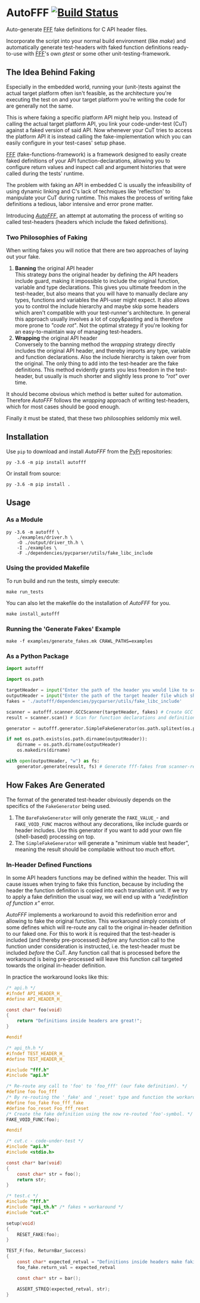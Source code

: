 # AutoFFF [![Build Status](https://travis-ci.org/FreeGeronimo/autofff.svg?branch=master)](https://travis-ci.org/FreeGeronimo/autofff)

Auto-generate [FFF](https://github.com/meekrosoft/fff) fake definitions for C API header files.

Incorporate the script into your normal build environment (like _make_) and automatically generate test-headers with faked function definitions ready-to-use with [FFF](https://github.com/meekrosoft/fff)'s own _gtest_ or some other unit-testing-framework.

## The Idea Behind Faking

Especially in the embedded world, running your (unit-)tests against the actual target platform often isn't feasible, as the architecture you're executing the test on and your target platform you're writing the code for are generally not the same.

This is where faking a specific platform API might help you. Instead of calling the actual target platform API, you link your code-under-test (CuT) against a faked version of said API. Now whenever your CuT tries to access the platform API it is instead calling the fake-implementation which you can easily configure in your test-cases' setup phase.

[FFF](https://github.com/meekrosoft/fff) (fake-functions-framework) is a framework designed to easily create faked definitions of your API function-declarations, allowing you to configure return values and inspect call and argument histories that were called during the tests' runtime.

The problem with faking an API in embedded C is usually the infeasibility of using dynamic linking and C's lack of techniques like 'reflection' to manipulate your CuT during runtime. This makes the process of writing fake definitions a tedious, labor intensive and error prone matter.

Introducing [*AutoFFF*](https://github.com/FreeGeronimo/autofff), an attempt at automating the process of writing so called test-headers (headers which include the faked definitions).

### Two Philosophies of Faking

When writing fakes you will notice that there are two approaches of laying out your fake.

1. **Banning** the original API header\
    This strategy *bans* the original header by defining the API headers include guard, making it impossible to include the original function, variable and type declarations. This gives you ultimate freedom in the test-header, but also means that you will have to manually declare any types, functions and variables the API-user might expect. It also allows you to control the include hierarchy and maybe skip some headers which aren't compatible with your test-runner's architecture. In general this approach usually involves a lot of copy&pasting and is therefore more prone to *"code rot"*. Not the optimal strategy if you're looking for an easy-to-maintain way of managing test-headers.
1. **Wrapping** the original API header\
    Conversely to the banning method the *wrapping* strategy directly includes the original API header, and thereby imports any type, variable and function declarations. Also the include hierarchy is taken over from the original. The only thing to add into the test-header are the fake definitions. This method evidently grants you less freedom in the test-header, but usually is much shorter and slightly less prone to *"rot"* over time.

It should become obvious which method is better suited for automation. Therefore *AutoFFF* follows the *wrapping* approach of writing test-headers, which for most cases should be good enough.

Finally it must be stated, that these two philosophies seldomly mix well.

## Installation

Use `pip` to download and install *AutoFFF* from the [PyPi](https://pypi.org/project/autofff/) repositories:

```shell
py -3.6 -m pip install autofff
```

Or install from source:

```shell
py -3.6 -m pip install .
```

## Usage

### As a Module

```shell
py -3.6 -m autofff \
    ./examples/driver.h \
    -O ./output/driver_th.h \
    -I ./examples \
    -F ./dependencies/pycparser/utils/fake_libc_include
```

### Using the provided Makefile

To run build and run the tests, simply execute:

```shell
make run_tests
```

You can also let the makefile do the installation of *AutoFFF* for you.

```shell
make install_autofff
```

### Running the 'Generate Fakes' Example

```shell
make -f examples/generate_fakes.mk CRAWL_PATHS=examples
```

### As a Python Package

```python
import autofff

import os.path

targetHeader = input("Enter the path of the header you would like to scan: ")
outputHeader = input("Enter the path of the target header file which shall be generated: ")
fakes = './autofff/dependencies/pycparser/utils/fake_libc_include'

scanner = autofff.scanner.GCCScanner(targetHeader, fakes) # Create GCC code scanner
result = scanner.scan() # Scan for function declarations and definitions

generator = autofff.generator.SimpleFakeGenerator(os.path.splitext(os.path.basename(outputHeader))[0], targetHeader) # Create new generator with name output-header and path to target-header

if not os.path.exists(os.path.dirname(outputHeader)):
    dirname = os.path.dirname(outputHeader)
    os.makedirs(dirname)

with open(outputHeader, "w") as fs:
    generator.generate(result, fs) # Generate fff-fakes from scanner-result
```

## How Fakes Are Generated

The format of the generated test-header obviously depends on the specifics of the `FakeGenerator` being used.

1. The `BareFakeGenerator` will only generate the `FAKE_VALUE_`- and `FAKE_VOID_FUNC` macros without any decorations, like include guards or header includes. Use this generator if you want to add your own file (shell-based) processing on top.
2. The `SimpleFakeGenerator` will generate a "minimum viable test header", meaning the result should be compilable without too much effort.

### In-Header Defined Functions

In some API headers functions may be defined within the header. This will cause issues when trying to fake this function, because by including the header the function definition is copied into each translation unit. If we try to apply a fake definition the usual way, we will end up with a _"redefinition of function *x*"_ error.

*AutoFFF* implements a workaround to avoid this redefinition error and allowing to fake the original function. This workaround simply consists of some defines which will re-route any call to the original in-header definition to our faked one. For this to work it is required that the test-header is included (and thereby pre-processed) _before_ any function call to the function under consideration is instructed, i.e. the test-header must be included _before_ the CuT. Any function call that is processed before the workaround is being pre-processed will leave this function call targeted towards the original in-header definition.

In practice the workaround looks like this:

```c
/* api.h */
#ifndef API_HEADER_H_
#define API_HEADER_H_

const char* foo(void)
{
    return "Definitions inside headers are great!";
}

#endif
```

```c
/* api_th.h */
#ifndef TEST_HEADER_H_
#define TEST_HEADER_H_

#include "fff.h"
#include "api.h"

/* Re-route any call to 'foo' to 'foo_fff' (our fake definition). */
#define foo foo_fff
/* By re-routing the '_fake' and '_reset' type and function the workaround becomes invisible in the test-case. */
#define foo_fake Foo_fff_fake
#define foo_reset Foo_fff_reset
/* Create the fake definition using the now re-routed 'foo'-symbol. */
FAKE_VOID_FUNC(foo);

#endif
```

```c
/* cut.c - code-under-test */
#include "api.h"
#include <stdio.h>

const char* bar(void)
{
    const char* str = foo();
    return str;
}
```

```c
/* test.c */
#include "fff.h"
#include "api_th.h" /* fakes + workaround */
#include "cut.c"

setup(void)
{
    RESET_FAKE(foo);
}

TEST_F(foo, ReturnBar_Success)
{
    const char* expected_retval = "Definitions inside headers make faking difficult!";
    foo_fake.return_val = expected_retval

    const char* str = bar();

    ASSERT_STREQ(expected_retval, str);
}
```